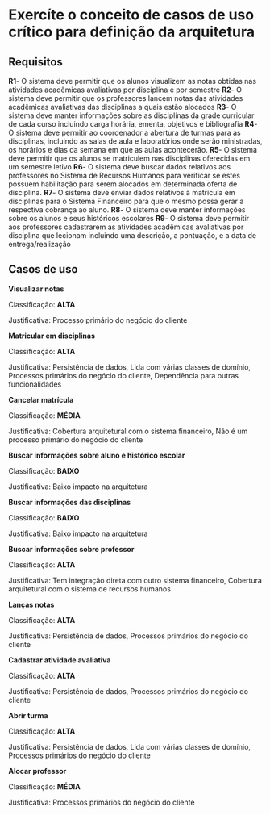 # Exercíte o conceito de casos de uso crítico para definição da arquitetura

## Requisitos

**R1**- O sistema deve permitir que os alunos visualizem as notas obtidas nas atividades acadêmicas avaliativas por disciplina e por semestre
**R2**- O sistema deve permitir que os professores lancem notas das atividades acadêmicas avaliativas das disciplinas a quais estão alocados
**R3**- O sistema deve manter informações sobre as disciplinas da grade curricular de cada curso incluindo carga horária, ementa, objetivos e bibliografia
**R4**- O sistema deve permitir ao coordenador a abertura de turmas para as disciplinas, incluindo as salas de aula e laboratórios onde serão ministradas, os horários e dias da semana em que as aulas acontecerão. 
**R5**- O sistema deve permitir que os alunos se matriculem nas disciplinas oferecidas em um semestre letivo
**R6**- O sistema deve buscar dados relativos aos professores no Sistema de Recursos Humanos para verificar se estes possuem habilitação para serem alocados em determinada oferta de disciplina.
**R7**- O sistema deve enviar dados relativos à matrícula em disciplinas para o Sistema Financeiro para que o mesmo possa gerar a respectiva cobrança ao aluno.
**R8**- O sistema deve manter informações sobre os alunos e seus históricos escolares
**R9**- O sistema deve permitir aos professores cadastrarem as atividades acadêmicas avaliativas por disciplina que lecionam incluindo uma descrição, a pontuação, e a data de entrega/realização

## Casos de uso

**Visualizar notas**

Classificação: **ALTA**

Justificativa: Processo primário do negócio do cliente

**Matricular em disciplinas**

Classificação: **ALTA**

Justificativa: Persistência de dados, Lida com várias classes de domínio, Processos primários do negócio do cliente, Dependência para outras funcionalidades

**Cancelar matrícula**

Classificação: **MÉDIA**

Justificativa: Cobertura arquitetural com o sistema financeiro, Não é um processo primário do negócio do cliente

**Buscar informações sobre aluno e histórico escolar**

Classificação: **BAIXO**

Justificativa: Baixo impacto na arquitetura

**Buscar informações das disciplinas**

Classificação: **BAIXO**

Justificativa: Baixo impacto na arquitetura

**Buscar informações sobre professor**

Classificação: **ALTA**

Justificativa: Tem integração direta com outro sistema financeiro, Cobertura arquitetural com o sistema de recursos humanos

**Lanças notas**

Classificação: **ALTA**

Justificativa: Persistência de dados, Processos primários do negócio do cliente

**Cadastrar atividade avaliativa**

Classificação: **ALTA**

Justificativa: Persistência de dados, Processos primários do negócio do cliente

**Abrir turma**

Classificação: **ALTA**

Justificativa: Persistência de dados, Lida com várias classes de domínio,  Processos primários do negócio do cliente

**Alocar professor**

Classificação: **MÉDIA**

Justificativa: Processos primários do negócio do cliente

